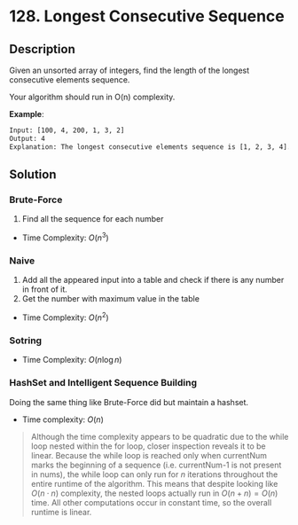 # 128. Longest Consecutive Sequence

## Description

Given an unsorted array of integers, find the length of the longest consecutive elements sequence.

Your algorithm should run in O(n) complexity.

**Example**:

```txt
Input: [100, 4, 200, 1, 3, 2]
Output: 4
Explanation: The longest consecutive elements sequence is [1, 2, 3, 4]. Therefore its length is 4.
```

## Solution

### Brute-Force

1. Find all the sequence for each number

* Time Complexity: $O(n^3)$

### Naive

1. Add all the appeared input into a table and check if there is any number in front of it.
2. Get the number with maximum value in the table

* Time Complexity: $O(n^2)$

### Sotring

* Time Complexity: $O(n\log n)$

### HashSet and Intelligent Sequence Building

Doing the same thing like Brute-Force did but maintain a hashset.

* Time complexity: $O(n)$

> Although the time complexity appears to be quadratic due to the while loop nested within the for loop, closer inspection reveals it to be linear. Because the while loop is reached only when currentNum marks the beginning of a sequence (i.e. currentNum-1 is not present in nums), the while loop can only run for $n$ iterations throughout the entire runtime of the algorithm. This means that despite looking like $O(n \cdot n)$ complexity, the nested loops actually run in $O(n + n) = O(n)$ time. All other computations occur in constant time, so the overall runtime is linear.
